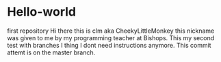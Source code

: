# Hello-world
first repository
Hi there this is clm aka CheekyLittleMonkey this nickname was given to me by my programming teacher at Bishops.
This my second test with branches I thing I dont need instructions anymore.
This commit attemt is on the master branch.

